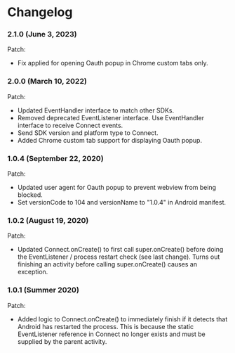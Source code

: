 # Changelog

### 2.1.0 (June 3, 2023)

Patch:
- Fix applied for opening Oauth popup in Chrome custom tabs only.


### 2.0.0 (March 10, 2022)

Patch:
- Updated EventHandler interface to match other SDKs.
- Removed deprecated EventListener interface.  Use EventHandler interface to receive Connect events.  
- Send SDK version and platform type to Connect.
- Added Chrome custom tab support for displaying Oauth popup.


### 1.0.4 (September 22, 2020)

Patch:
- Updated user agent for Oauth popup to prevent webview from being blocked.
- Set versionCode to 104 and versionName to "1.0.4" in Android manifest.

### 1.0.2 (August 19, 2020)

Patch:
- Updated Connect.onCreate() to first call super.onCreate() before doing the EventListener / process restart check (see last change).  Turns out finishing an activity before calling super.onCreate() causes an exception.

### 1.0.1 (Summer 2020)

Patch:
- Added logic to Connect.onCreate() to immediately finish if it detects that Android has restarted the process.  This is because the static EventListener reference in Connect no longer exists and must be supplied by the parent activity.

